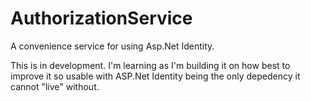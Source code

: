 # AuthorizationService
A convenience service for using Asp.Net Identity. 

This is in development. I'm learning as I'm building it on how best to improve it so usable with ASP.Net Identity being the only depedency it cannot "live" without.
